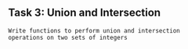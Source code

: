 ## Task 3: Union and Intersection

```
Write functions to perform union and intersection
operations on two sets of integers
```